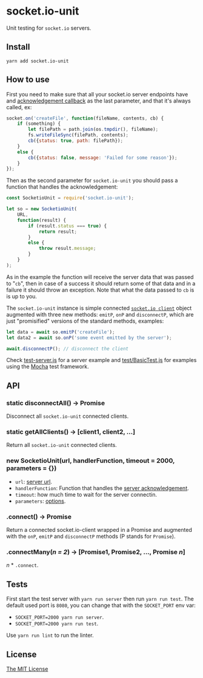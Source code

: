 # socket.io-unit

Unit testing for `socket.io` servers.

## Install

`yarn add socket.io-unit`

## How to use

First you need to make sure that all your socket.io server endpoints have and [acknowledgement callback](https://socket.io/docs/#Sending-and-getting-data-acknowledgements) as the last parameter, and that it's always called, ex:

```javascript
socket.on('createFile', function(fileName, contents, cb) {
	if (something) {
		let filePath = path.join(os.tmpdir(), fileName);
		fs.writeFileSync(filePath, contents);
		cb({status: true, path: filePath});
	}
	else {
		cb({status: false, message: 'Failed for some reason'});
	}
});
```

Then as the second parameter for `socket.io-unit` you should pass a function that handles the acknowledgement:

```javascript
const SocketioUnit = require('socket.io-unit');

let so = new SocketioUnit(
	URL,
	function(result) {
		if (result.status === true) {
			return result;
		}
		else {
			throw result.message;
		}
	}
);
```

As in the example the function will receive the server data that was passed to "`cb`", then in case of a success it should return some of that data and in a failure it should throw an exception.
Note that what the data passed to `cb` is is up to you.

The `socket.io-unit` instance is simple connected [`socket.io client`](https://socket.io/docs/client-api/#Socket) object augmented with three new methods: `emitP`, `onP` and `disconnectP`, which are just "promisified" versions of the standard methods, examples:

```javascript
let data = await so.emitP('createFile');
let data2 = await so.onP('some event emitted by the server');

await.disconnectP(); // disconnect the client
```


Check [test-server.js](test-server.js) for a server example and [test/BasicTest.js](test/BasicTest.js) for examples using the [Mocha](https://mochajs.org/) test framework.


## API


### static disconnectAll() -> Promise

Disconnect all `socket.io-unit` connected clients.

### static getAllClients() -> [client1, client2, ...]

Return all `socket.io-unit` connected clients.

### new SocketioUnit(url, handlerFunction, timeout = 2000, parameters = {})

 - `url`: [server url](https://socket.io/docs/client-api/#new-Manager-url-options).
 - `handlerFunction`: Function that handles the [server
 acknowledgement](https://socket.io/docs/#Sending-and-getting-data-acknowledgements).
 - `timeout`: how much time to wait for the server connectin.
 - `parameters`: [options](https://socket.io/docs/client-api/#new-Manager-url-options).

### .connect() -> Promise

Return a connected socket.io-client wrapped in a Promise and augmented with the
`onP`, `emitP` and `disconnectP` methods (P stands for `Promise`).

### .connectMany(_n = 2_) -> [Promise1, Promise2, ..., Promise _n_]

_n_ * `.connect`.

## Tests

First start the test server with `yarn run server` then run `yarn run test`.
The default used port is `8080`, you can change that with the `SOCKET_PORT` env var:
- `SOCKET_PORT=2000 yarn run server`.
- `SOCKET_PORT=2000 yarn run test`.

Use `yarn run lint` to run the linter.

## License

[The MIT License](LICENSE)